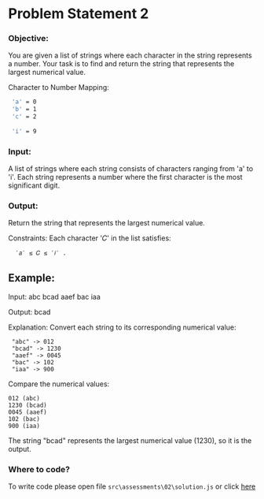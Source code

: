 #  Problem Statement 2

### Objective: 
You are given a list of strings where each character in the string represents a number. Your task is to find and return the string that represents the largest numerical value.

Character to Number Mapping:

```bash
 'a' = 0
 'b' = 1
 'c' = 2
 
 'i' = 9
```

###  Input: 
A list of strings where each string consists of characters ranging from 'a' to 'i'. Each string represents a number where the first character is the most significant digit.

###  Output: 
Return the string that represents the largest numerical value.

Constraints: Each character '𝐶' in the list satisfies:
```bash
  ′𝑎′ ≤ 𝐶 ≤ ′𝑖′ .
```

## Example:

Input: abc bcad aaef bac iaa

Output: bcad

Explanation: Convert each string to its corresponding numerical value:

```
 "abc" -> 012
 "bcad" -> 1230
 "aaef" -> 0045
 "bac" -> 102
 "iaa" -> 900
 ```

 Compare the numerical values:

```
012 (abc)
1230 (bcad)
0045 (aaef)
102 (bac)
900 (iaa)
```

The string "bcad" represents the largest numerical value (1230), so it is the output.

### Where to code?

To write code please open file `src\assessments\02\solution.js` or click [here](src\assessments\02\solution.js)